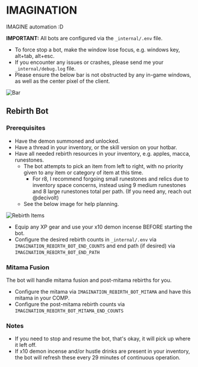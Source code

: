 # IMAGINATION

IMAGINE automation :D

**IMPORTANT:** All bots are configured via the `_internal/.env` file.

- To force stop a bot, make the window lose focus, e.g. windows key, alt+tab, alt+esc.
- If you encounter any issues or crashes, please send me your `_internal/debug.log` file.
- Please ensure the below bar is not obstructed by any in-game windows, as well as the center pixel of the client.

![Bar](https://external-content.duckduckgo.com/iu/?u=https://drive.google.com/uc?id=1V54-CUXLqMKLJBsZ58GY04wGli3VAEeF)

## Rebirth Bot

### Prerequisites

- Have the demon summoned and unlocked.
- Have a thread in your inventory, or the skill version on your hotbar.
- Have all needed rebirth resources in your inventory, e.g. apples, macca, runestones.
  - The bot attempts to pick an item from left to right, with no priority given to any item or category of item at this time.
    - For r8, I recommend forgoing small runestones and relics due to inventory space concerns, instead using 9 medium runestones and 8 large runestones total per path. (If you need any, reach out @decivolt)
  - See the below image for help planning.

![Rebirth Items](https://external-content.duckduckgo.com/iu/?u=https://drive.google.com/uc?id=1uN3Pw0trk65qLLSzgNU8tCeVXlawB_OV)

- Equip any XP gear and use your x10 demon incense BEFORE starting the bot.
- Configure the desired rebirth counts in `_internal/.env` via `IMAGINATION_REBIRTH_BOT_END_COUNTS` and end path (if desired) via `IMAGINATION_REBIRTH_BOT_END_PATH`

### Mitama Fusion
The bot will handle mitama fusion and post-mitama rebirths for you.
- Configure the mitama via `IMAGINATION_REBIRTH_BOT_MITAMA` and have this mitama in your COMP.
- Configure the post-mitama rebirth counts via `IMAGINATION_REBIRTH_BOT_MITAMA_END_COUNTS`

### Notes
- If you need to stop and resume the bot, that's okay, it will pick up where it left off.
- If x10 demon incense and/or hustle drinks are present in your inventory, the bot will refresh these every 29 minutes of continuous operation.